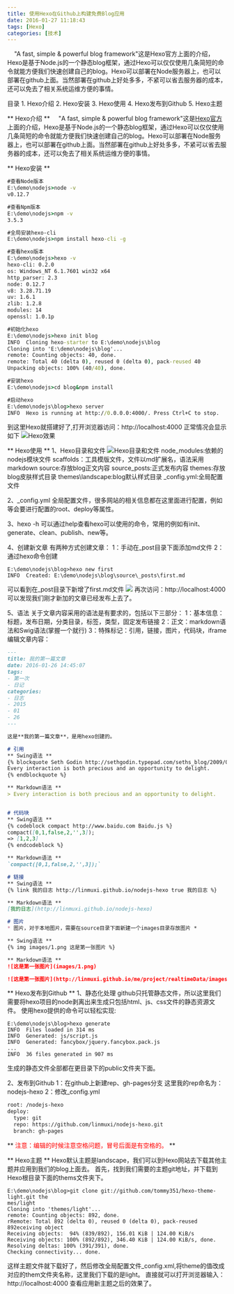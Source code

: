 ```yaml
---
title: 使用Hexo在Github上构建免费Blog应用
date: 2016-01-27 11:18:43
tags: [Hexo]
categories: [技术]
---
```

&nbsp;&nbsp;&nbsp;&nbsp;"A fast, simple & powerful blog framework"这是Hexo官方上面的介绍，Hexo是基于Node.js的一个静态blog框架，通过Hexo可以仅仅使用几条简短的命令就能方便我们快速创建自己的blog。Hexo可以部署在Node服务器上，也可以部署在github上面。当然部署在github上好处多多，不紧可以省去服务器的成本，还可以免去了相关系统运维方便的事情。
<!--more-->
目录
	1. Hexo介绍
	2. Hexo安装
	3. Hexo使用
	4. Hexo发布到Github
	5. Hexo主题

** Hexo介绍 **
&nbsp;&nbsp;&nbsp;&nbsp;"A fast, simple & powerful blog framework"这是[Hexo官方](http://hexo.io)上面的介绍，Hexo是基于Node.js的一个静态blog框架，通过Hexo可以仅仅使用几条简短的命令就能方便我们快速创建自己的blog。Hexo可以部署在Node服务器上，也可以部署在github上面。当然部署在github上好处多多，不紧可以省去服务器的成本，还可以免去了相关系统运维方便的事情。

** Hexo安装 **
~~~ bat
#查看Node版本
E:\demo\nodejs>node -v
v0.12.7

#查看Npm版本
E:\demo\nodejs>npm -v
3.5.3

#全局安装hexo-cli
E:\demo\nodejs>npm install hexo-cli -g

#查看hexo版本
E:\demo\nodejs>hexo -v
hexo-cli: 0.2.0
os: Windows_NT 6.1.7601 win32 x64
http_parser: 2.3
node: 0.12.7
v8: 3.28.71.19
uv: 1.6.1
zlib: 1.2.8
modules: 14
openssl: 1.0.1p

#初始化hexo
E:\demo\nodejs>hexo init blog
INFO  Cloning hexo-starter to E:\demo\nodejs\blog
Cloning into 'E:\demo\nodejs\blog'...
remote: Counting objects: 40, done.
remote: Total 40 (delta 0), reused 0 (delta 0), pack-reused 40
Unpacking objects: 100% (40/40), done.

#安装hexo
E:\demo\nodejs>cd blog&npm install

#启动hexo
E:\demo\nodejs\blog>hexo server
INFO  Hexo is running at http://0.0.0.0:4000/. Press Ctrl+C to stop.
~~~
到这里Hexo就搭建好了,打开浏览器访问：http://localhost:4000 正常情况会显示如下
![Hexo效果](http://7xqlat.com1.z0.glb.clouddn.com/hexo.png)

** Hexo使用 **
1、Hexo目录和文件
![Hexo目录和文件](http://7xqlat.com1.z0.glb.clouddn.com/hexo_file.png)
node_modules:依赖的nodejs模块文件
scaffolds：工具模版文件，文件以md扩展名，语法采用markdown
source:存放blog正文内容
source\_posts:正式发布内容
themes:存放blog皮肤样式目录
themes\landscape:blog默认样式目录
_config.yml:全局配置文件

2、_config.yml
全局配置文件，很多网站的相关信息都在这里面进行配置，例如等会要进行配置的root、deploy等属性。

3、hexo -h
可以通过help查看hexo可以使用的命令，常用的例如有init、generate、clean、publish、new等。 

4、创建新文章
有两种方式创建文章：
1：手动在_post目录下面添加md文件
2：通过hexo命令创建
~~~ nodejs
E:\demo\nodejs\blog>hexo new first
INFO  Created: E:\demo\nodejs\blog\source\_posts\first.md
~~~
可以看到在_post目录下新增了first.md文件
![](http://7xqlat.com1.z0.glb.clouddn.com/hexo_new.png)
再次访问：http://localhost:4000 可以发现我们刚才新加的文章已经发布上去了。

5、语法
关于文章内容采用的语法是有要求的，包括以下三部分：
1：基本信息：标题，发布日期，分类目录，标签，类型，固定发布链接
2：正文：markdown语法和Swig语法(掌握一个就行)
3：特殊标记：引用，链接，图片，代码块，iframe
编辑文章内容：
~~~ md
---
title: 我的第一篇文章
date: 2016-01-26 14:45:07
tags:
- 第一次
- 日记
categories: 
- 日志
- 2015
- 01
- 26
---

这是**我的第一篇文章**，是用hexo创建的。

# 引用
** Swing语法 **
{% blockquote Seth Godin http://sethgodin.typepad.com/seths_blog/2009/07/welcome-to-island-marketing.html Welcome to Island Marketing %}
Every interaction is both precious and an opportunity to delight.
{% endblockquote %}

** Markdown语法 **
> Every interaction is both precious and an opportunity to delight.


# 代码块
** Swing语法 **
{% codeblock compact http://www.baidu.com Baidu.js %}
compact([0,1,false,2,'',3]);
=> [1,2,3]
{% endcodeblock %}

** Markdown语法 **
`compact([0,1,false,2,'',3]);`

# 链接
** Swing语法 **
{% link 我的日志 http://linmuxi.github.io/nodejs-hexo true 我的日志 %}

** Markdown语法 **
[我的日志](http://linmuxi.github.io/nodejs-hexo)

# 图片
* 图片，对于本地图片，需要在source目录下面新建一个images目录存放图片 *

** Swing语法 **
{% img images/1.png 这是第一张图片 %}

** Markdown语法 **
![这是第一张图片](images/1.png)

![这是第一张图片](http://linmuxi.github.io/me/project/realtimeData/images/realtimeData_02.png)
~~~

** Hexo发布到Github **
1、静态化处理
github只托管静态文件，所以这里我们需要将hexo项目的node剥离出来生成只包括html、js、css文件的静态资源文件。
使用hexo提供的命令可以轻松实现:
~~~dos
E:\demo\nodejs\blog>hexo generate
INFO  Files loaded in 314 ms
INFO  Generated: js/script.js
INFO  Generated: fancybox/jquery.fancybox.pack.js
...
INFO  36 files generated in 907 ms
~~~
生成的静态文件全部都在更目录下的public文件夹下面。

2、发布到Github
1：在github上新建rep、gh-pages分支
这里我的rep命名为：nodejs-hexo
2：修改_config.yml
~~~html
root: /nodejs-hexo
deploy:
  type: git
  repo: https://github.com/linmuxi/nodejs-hexo.git
  branch: gh-pages
~~~
** <span style="color:#FF0000">注意：编辑的时候注意空格问题，冒号后面是有空格的。</span> **


** Hexo主题 **
Hexo默认主题是landscape，我们可以到Hexo网站去下载其他主题并应用到我们的blog上面去。
首先，找到我们需要的主题git地址，并下载到Hexo根目录下面的thems文件夹下。
~~~dos
E:\demo\nodejs\blog>git clone git://github.com/tommy351/hexo-theme-light.git the
mes/light
Cloning into 'themes/light'...
remote: Counting objects: 892, done.
rRemote: Total 892 (delta 0), reused 0 (delta 0), pack-reused 892eceiving object
Receiving objects:  94% (839/892), 156.01 KiB | 124.00 KiB/s
Receiving objects: 100% (892/892), 346.40 KiB | 124.00 KiB/s, done.
Resolving deltas: 100% (391/391), done.
Checking connectivity... done.
~~~
这样主题文件就下载好了，然后修改全局配置文件_config.xml,将theme的值改成对应的them文件夹名称，这里我们下载的是light。
直接就可以打开浏览器输入：http://localhost:4000 查看应用新主题之后的效果了。